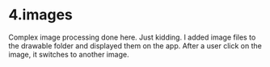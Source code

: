 # 4.images
Complex image processing done here.  Just kidding.  I added image files to the drawable folder and displayed them on the app.  After a user click on the image, it switches to another image.

